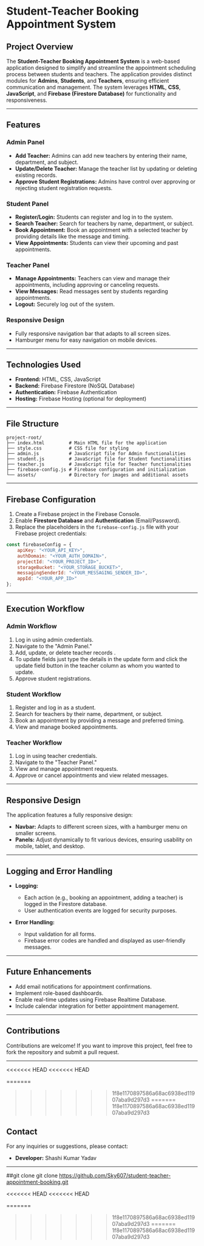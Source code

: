 # Student-Teacher Booking Appointment System

## Project Overview

The **Student-Teacher Booking Appointment System** is a web-based application designed to simplify and streamline the appointment scheduling process between students and teachers. The application provides distinct modules for **Admins**, **Students**, and **Teachers**, ensuring efficient communication and management. The system leverages **HTML**, **CSS**, **JavaScript**, and **Firebase (Firestore Database)** for functionality and responsiveness.

---

## Features

### Admin Panel
- **Add Teacher:** Admins can add new teachers by entering their name, department, and subject.
- **Update/Delete Teacher:** Manage the teacher list by updating or deleting existing records.
- **Approve Student Registrations:** Admins have control over approving or rejecting student registration requests.

### Student Panel
- **Register/Login:** Students can register and log in to the system.
- **Search Teacher:** Search for teachers by name, department, or subject.
- **Book Appointment:** Book an appointment with a selected teacher by providing details like the message and timing.
- **View Appointments:** Students can view their upcoming and past appointments.

### Teacher Panel
- **Manage Appointments:** Teachers can view and manage their appointments, including approving or canceling requests.
- **View Messages:** Read messages sent by students regarding appointments.
- **Logout:** Securely log out of the system.

### Responsive Design
- Fully responsive navigation bar that adapts to all screen sizes.
- Hamburger menu for easy navigation on mobile devices.

---

## Technologies Used

- **Frontend:** HTML, CSS, JavaScript
- **Backend:** Firebase Firestore (NoSQL Database)
- **Authentication:** Firebase Authentication
- **Hosting:** Firebase Hosting (optional for deployment)

---

## File Structure

```plaintext
project-root/
├── index.html         # Main HTML file for the application
├── style.css          # CSS file for styling
├── admin.js           # JavaScript file for Admin functionalities
├── student.js         # JavaScript file for Student functionalities
├── teacher.js         # JavaScript file for Teacher functionalities
├── firebase-config.js # Firebase configuration and initialization
└── assets/            # Directory for images and additional assets
```

---

## Firebase Configuration

1. Create a Firebase project in the Firebase Console.
2. Enable **Firestore Database** and **Authentication** (Email/Password).
3. Replace the placeholders in the `firebase-config.js` file with your Firebase project credentials:

```javascript
const firebaseConfig = {
    apiKey: "<YOUR_API_KEY>",
    authDomain: "<YOUR_AUTH_DOMAIN>",
    projectId: "<YOUR_PROJECT_ID>",
    storageBucket: "<YOUR_STORAGE_BUCKET>",
    messagingSenderId: "<YOUR_MESSAGING_SENDER_ID>",
    appId: "<YOUR_APP_ID>"
};
```

---



## Execution Workflow

### Admin Workflow
1. Log in using admin credentials.
2. Navigate to the "Admin Panel."
3. Add, update, or delete teacher records .
4. To update fields just type the details in the update form and click the update field button in the teacher column as whom you wanted to update.
5. Approve student registrations.

### Student Workflow
1. Register and log in as a student.
2. Search for teachers by their name, department, or subject.
3. Book an appointment by providing a message and preferred timing.
4. View and manage booked appointments.

### Teacher Workflow
1. Log in using teacher credentials.
2. Navigate to the "Teacher Panel."
3. View and manage appointment requests.
4. Approve or cancel appointments and view related messages.

---

## Responsive Design

The application features a fully responsive design:
- **Navbar:** Adapts to different screen sizes, with a hamburger menu on smaller screens.
- **Panels:** Adjust dynamically to fit various devices, ensuring usability on mobile, tablet, and desktop.

---

## Logging and Error Handling

- **Logging:**
  - Each action (e.g., booking an appointment, adding a teacher) is logged in the Firestore database.
  - User authentication events are logged for security purposes.

- **Error Handling:**
  - Input validation for all forms.
  - Firebase error codes are handled and displayed as user-friendly messages.

---

## Future Enhancements

- Add email notifications for appointment confirmations.
- Implement role-based dashboards.
- Enable real-time updates using Firebase Realtime Database.
- Include calendar integration for better appointment management.

---

## Contributions

Contributions are welcome! If you want to improve this project, feel free to fork the repository and submit a pull request.

---

<<<<<<< HEAD
<<<<<<< HEAD

=======
>>>>>>> 1f8e1170897586a68ac6938ed11907aba9d297d3
=======
>>>>>>> 1f8e1170897586a68ac6938ed11907aba9d297d3
## Contact

For any inquiries or suggestions, please contact:
- **Developer:** Shashi Kumar Yadav


---
##git clone
git clone https://github.com/Sky607/student-teacher-appointment-booking.git

<<<<<<< HEAD
<<<<<<< HEAD

=======
>>>>>>> 1f8e1170897586a68ac6938ed11907aba9d297d3
=======
>>>>>>> 1f8e1170897586a68ac6938ed11907aba9d297d3
